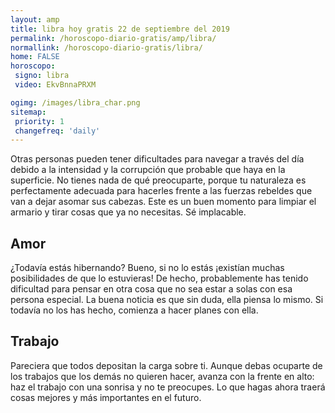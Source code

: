```yaml
---
layout: amp
title: libra hoy gratis 22 de septiembre del 2019 
permalink: /horoscopo-diario-gratis/amp/libra/
normallink: /horoscopo-diario-gratis/libra/
home: FALSE
horoscopo:
 signo: libra
 video: EkvBnnaPRXM

ogimg: /images/libra_char.png
sitemap:
 priority: 1
 changefreq: 'daily'
---
```



Otras personas pueden tener dificultades para navegar a través del día debido a la intensidad y la corrupción que probable que haya en la superficie. No tienes nada de qué preocuparte, porque tu naturaleza es perfectamente adecuada para hacerles frente a las fuerzas rebeldes que van a dejar asomar sus cabezas. Este es un buen momento para limpiar el armario y tirar cosas que ya no necesitas. Sé implacable.

## Amor

¿Todavía estás hibernando? Bueno, si no lo estás ¡existían muchas posibilidades de que lo estuvieras! De hecho, probablemente has tenido dificultad para pensar en otra cosa que no sea estar a solas con esa persona especial. La buena noticia es que sin duda, ella piensa lo mismo. Si todavía no los has hecho, comienza a hacer planes con ella.

## Trabajo

Pareciera que todos depositan la carga sobre ti. Aunque debas ocuparte de los trabajos que los demás no quieren hacer, avanza con la frente en alto: haz el trabajo con una sonrisa y no te preocupes. Lo que hagas ahora traerá cosas mejores y más importantes en el futuro.